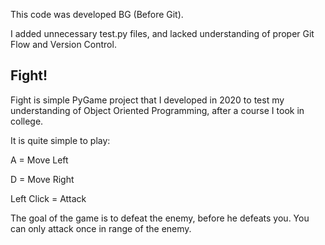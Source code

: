 This code was developed BG (Before Git).

I added unnecessary test.py files, and lacked 
understanding of proper Git Flow and Version Control.

## Fight!

Fight is simple PyGame project that I developed in 
2020 to test my understanding of Object Oriented Programming, after
a course I took in college.

It is quite simple to play:

A = Move Left

D = Move Right

Left Click = Attack

The goal of the game is to defeat the enemy, before he defeats you.
You can only attack once in range of the enemy.
